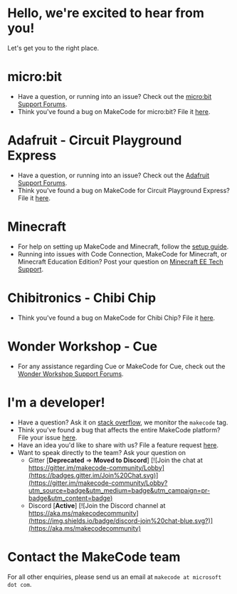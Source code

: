 # Hello, we're excited to hear from you!
Let's get you to the right place.

# micro:bit
- Have a question, or running into an issue? Check out the [micro:bit Support Forums](https://support.microbit.org/).
- Think you've found a bug on MakeCode for micro:bit? File it [here](https://github.com/Microsoft/pxt-microbit/issues/new?labels=bug).

# Adafruit - Circuit Playground Express
- Have a question, or running into an issue? Check out the [Adafruit Support Forums](https://www.adafruit.com/support).
- Think you've found a bug on MakeCode for Circuit Playground Express? File it [here](https://github.com/Microsoft/pxt-adafruit/issues/new?labels=bug).

# Minecraft
- For help on setting up MakeCode and Minecraft, follow the [setup guide](https://minecraft.makecode.com/setup).
- Running into issues with Code Connection, MakeCode for Minecraft, or Minecraft Education Edition? Post your question on [Minecraft EE Tech Support](https://education.minecraft.net/technical-support).

# Chibitronics - Chibi Chip
- Think you've found a bug on MakeCode for Chibi Chip? File it [here](https://github.com/Microsoft/pxt-chibitronics/issues/new?labels=bug).

# Wonder Workshop - Cue
- For any assistance regarding Cue or MakeCode for Cue, check out the [Wonder Workshop Support Forums](https://help.makewonder.com/).

# I'm a developer!
- Have a question? Ask it on [stack overflow](https://stackoverflow.com/), we monitor the ``makecode`` tag.
- Think you've found a bug that affects the entire MakeCode platform? File your issue [here](https://github.com/Microsoft/pxt/issues/new?labels=bug).
- Have an idea you'd like to share with us? File a feature request [here](https://github.com/Microsoft/pxt/issues/new?labels=enhancement).
- Want to speak directly to the team? Ask your question on
    - Gitter [**Deprecated** => **Moved to Discord**] [![Join the chat at https://gitter.im/makecode-community/Lobby](https://badges.gitter.im/Join%20Chat.svg)](https://gitter.im/makecode-community/Lobby?utm_source=badge&utm_medium=badge&utm_campaign=pr-badge&utm_content=badge)
    - Discord [**Active**] [![Join the Discord channel at https://aka.ms/makecodecommunity](https://img.shields.io/badge/discord-join%20chat-blue.svg?)](https://aka.ms/makecodecommunity)

# Contact the MakeCode team
For all other enquiries, please send us an email at ``makecode at microsoft dot com``.

